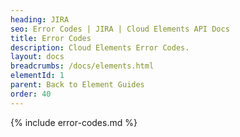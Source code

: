 ```yaml
---
heading: JIRA
seo: Error Codes | JIRA | Cloud Elements API Docs
title: Error Codes
description: Cloud Elements Error Codes.
layout: docs
breadcrumbs: /docs/elements.html
elementId: 1
parent: Back to Element Guides
order: 40
---
```


{% include error-codes.md %}
